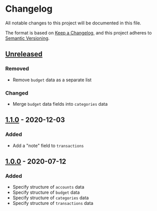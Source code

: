 # Changelog
All notable changes to this project will be documented in this file.

The format is based on [Keep a Changelog](https://keepachangelog.com/en/1.0.0/),
and this project adheres to [Semantic Versioning](https://semver.org/spec/v2.0.0.html).

## [Unreleased]
### Removed
- Remove `budget` data as a separate list

### Changed
- Merge `budget` data fields into `categories` data

## [1.1.0] - 2020-12-03
### Added
- Add a "note" field to `transactions`

## [1.0.0] - 2020-07-12
### Added
- Specify structure of `accounts` data
- Specify structure of `budget` data
- Specify structure of `categories` data
- Specify structure of `transactions` data

[Unreleased]: https://github.com/forevermatt/budget-data/compare/1.1.0...develop
[1.1.0]: https://github.com/forevermatt/budget-data/releases/tag/1.1.0
[1.0.0]: https://github.com/forevermatt/budget-data/releases/tag/1.0.0
